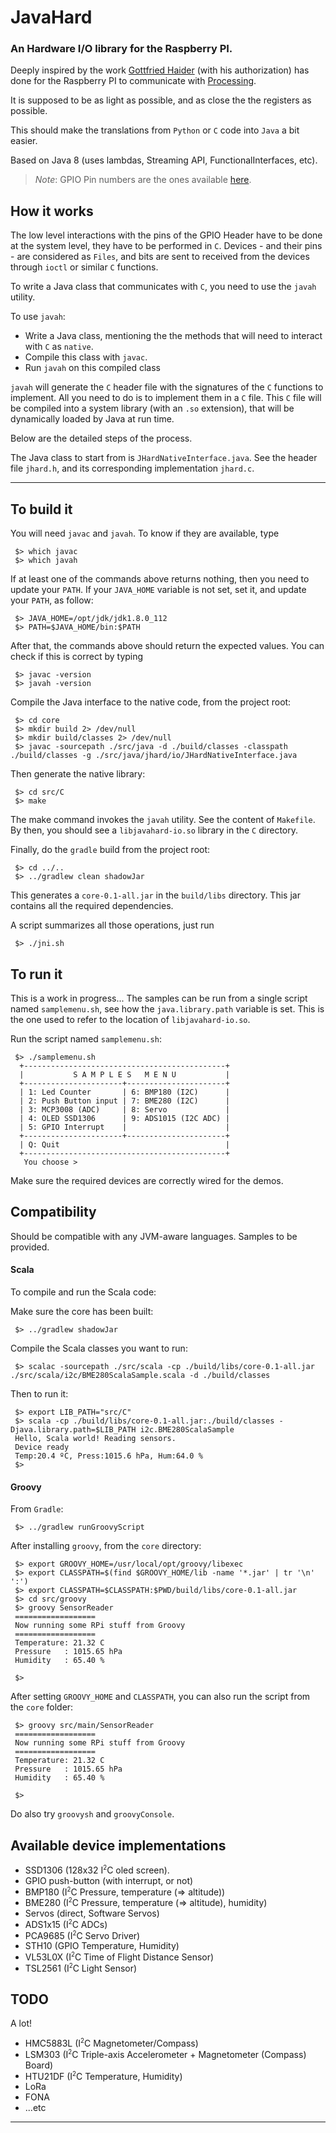 # JavaHard
### An Hardware I/O library for the Raspberry PI.

Deeply inspired by the work [Gottfried Haider](https://github.com/gohai/processing) (with his authorization) has done for the Raspberry PI to communicate with [Processing](http://processing.org).

It is supposed to be as light as possible, and as close the the registers as possible.

This should make the translations from `Python` or `C` code into `Java` a bit easier.

Based on Java 8 (uses lambdas, Streaming API, FunctionalInterfaces, etc).

> _Note_: GPIO Pin numbers are the ones available [here](https://www.raspberrypi.org/documentation/usage/gpio/README.md).

## How it works
The low level interactions with the pins of the GPIO Header have to be done at the system level, they have to be performed in `C`.
Devices - and their pins - are considered as `Files`, and bits are sent to received from the devices through `ioctl` or similar `C` functions.

To write a Java class that communicates with `C`, you need to use the `javah` utility.

To use `javah`:
- Write a Java class, mentioning the the methods that will need to interact with `C` as `native`.
- Compile this class with `javac`.
- Run `javah` on this compiled class

`javah` will generate the `C` header file with the signatures of the `C` functions to implement. All you need to do is to implement them in a `C` file.
This `C` file will be compiled into a system library (with an `.so` extension), that will be dynamically loaded by Java at run time.

Below are the detailed steps of the process.

The Java class to start from is `JHardNativeInterface.java`.
See the header file `jhard.h`, and its corresponding implementation `jhard.c`.

---
## To build it
You will need `javac` and `javah`.
To know if they are available, type
```
 $> which javac
 $> which javah
```
If at least one of the commands above returns nothing, then you need to update your `PATH`.
If your `JAVA_HOME` variable is not set, set it, and update your `PATH`, as follow:
```
 $> JAVA_HOME=/opt/jdk/jdk1.8.0_112
 $> PATH=$JAVA_HOME/bin:$PATH
```
After that, the commands above should return the expected values. You can check if this is correct by typing
```
 $> javac -version
 $> javah -version
```

Compile the Java interface to the native code, from the project root:
```
 $> cd core
 $> mkdir build 2> /dev/null
 $> mkdir build/classes 2> /dev/null
 $> javac -sourcepath ./src/java -d ./build/classes -classpath ./build/classes -g ./src/java/jhard/io/JHardNativeInterface.java
```
Then generate the native library:
```
 $> cd src/C
 $> make
```
The make command invokes the `javah` utility. See the content of `Makefile`.
By then, you should see a `libjavahard-io.so` library in the `C` directory.

Finally, do the `gradle` build from the project root:
```
 $> cd ../..
 $> ../gradlew clean shadowJar
```
This generates a `core-0.1-all.jar` in the `build/libs` directory. This jar contains all the required dependencies.

A script summarizes all those operations, just run
```
 $> ./jni.sh
```

## To run it
This is a work in progress... The samples can be run from a single script named `samplemenu.sh`, see how the `java.library.path` variable is set.
This is the one used to refer to the location of `libjavahard-io.so`.

Run the script named `samplemenu.sh`:
```
 $> ./samplemenu.sh
  +---------------------------------------------+
  |           S A M P L E S   M E N U           |
  +----------------------+----------------------+
  | 1: Led Counter       | 6: BMP180 (I2C)      |
  | 2: Push Button input | 7: BME280 (I2C)      |
  | 3: MCP3008 (ADC)     | 8: Servo             |
  | 4: OLED SSD1306      | 9: ADS1015 (I2C ADC) |
  | 5: GPIO Interrupt    |                      |
  +----------------------+----------------------+
  | Q: Quit                                     |
  +---------------------------------------------+
   You choose >

```
Make sure the required devices are correctly wired for the demos.

## Compatibility
Should be compatible with any JVM-aware languages. Samples to be provided.

#### Scala
To compile and run the Scala code:

Make sure the core has been built:
```
 $> ../gradlew shadowJar
```

Compile the Scala classes you want to run:
```
 $> scalac -sourcepath ./src/scala -cp ./build/libs/core-0.1-all.jar ./src/scala/i2c/BME280ScalaSample.scala -d ./build/classes
```
Then to run it:
```
 $> export LIB_PATH="src/C"
 $> scala -cp ./build/libs/core-0.1-all.jar:./build/classes -Djava.library.path=$LIB_PATH i2c.BME280ScalaSample
 Hello, Scala world! Reading sensors.
 Device ready
 Temp:20.4 ºC, Press:1015.6 hPa, Hum:64.0 %
 $>
```

#### Groovy
From `Gradle`:
```
 $> ../gradlew runGroovyScript
```

After installing `groovy`, from the `core` directory:
```
 $> export GROOVY_HOME=/usr/local/opt/groovy/libexec
 $> export CLASSPATH=$(find $GROOVY_HOME/lib -name '*.jar' | tr '\n' ':')
 $> export CLASSPATH=$CLASSPATH:$PWD/build/libs/core-0.1-all.jar
 $> cd src/groovy
 $> groovy SensorReader
 ==================
 Now running some RPi stuff from Groovy
 ==================
 Temperature: 21.32 C
 Pressure   : 1015.65 hPa
 Humidity   : 65.40 %

 $>
```
After setting `GROOVY_HOME` and `CLASSPATH`, you can also run the script from the `core` folder:
```
 $> groovy src/main/SensorReader
 ==================
 Now running some RPi stuff from Groovy
 ==================
 Temperature: 21.32 C
 Pressure   : 1015.65 hPa
 Humidity   : 65.40 %

 $>
```

Do also try `groovysh` and `groovyConsole`.

## Available device implementations
- SSD1306 (128x32 I<sup><small>2</small></sup>C oled screen).
- GPIO push-button (with interrupt, or not)
- BMP180 (I<sup><small>2</small></sup>C Pressure, temperature (=> altitude))
- BME280 (I<sup><small>2</small></sup>C Pressure, temperature (=> altitude), humidity)
- Servos (direct, Software Servos)
- ADS1x15 (I<sup><small>2</small></sup>C ADCs)
- PCA9685 (I<sup><small>2</small></sup>C Servo Driver)
- STH10 (GPIO Temperature, Humidity)
- VL53L0X (I<sup><small>2</small></sup>C Time of Flight Distance Sensor)
- TSL2561 (I<sup><small>2</small></sup>C Light Sensor)

## TODO
A lot!

- HMC5883L (I<sup><small>2</small></sup>C Magnetometer/Compass)
- LSM303 (I<sup><small>2</small></sup>C Triple-axis Accelerometer + Magnetometer (Compass) Board)
- HTU21DF (I<sup><small>2</small></sup>C Temperature, Humidity)
- LoRa
- FONA
- ...etc

---
